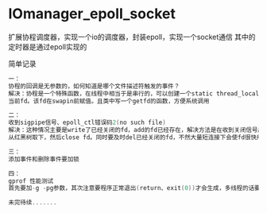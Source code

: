 # IOmanager_epoll_socket
扩展协程调度器，实现一个io的调度器，封装epoll，实现一个socket通信
其中的定时器是通过epoll实现的

简单记录
```cpp
一：
协程的回调是无参数的，如何知道是哪个文件描述符触发的事件？
解决：协程是一个特殊函数，在线程中相当于是串行的，可以创建一个static thread_local的变量保存
当前fd。该fd在swapin前赋值。且类中写一个getfd的函数，方便系统调用

二：
收到sigpipe信号、epoll_ctl错误码2(no such file)
解决：这种情况主要是write了已经关闭的fd，add的fd已经存在，解决方法是在收到关闭信号后要将监听
从红黑树取下，然后close fd。同时要及时del已经关闭的fd，不然大量短连接下会使fd很快用尽。

三：
添加事件和删除事件要加锁

四：
gprof 性能测试
首先要加-g -pg参数，其次注意要程序正常退出(return、exit(0))才会生成，多线程的话要重写

未完待续.......
```

